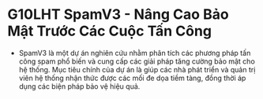 # G10LHT SpamV3 - Nâng Cao Bảo Mật Trước Các Cuộc Tấn Công
* SpamV3 là một dự án nghiên cứu nhằm phân tích các phương pháp tấn công spam phổ biến và cung cấp các giải pháp tăng cường bảo mật cho hệ thống. Mục tiêu chính của dự án là giúp các nhà phát triển và quản trị viên hệ thống nhận thức được các mối đe dọa tiềm tàng, đồng thời áp dụng các biện pháp bảo vệ hiệu quả.
